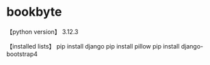 # bookbyte

【python version】
3.12.3

【installed lists】
pip install django
pip install pillow
pip install django-bootstrap4
